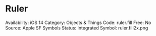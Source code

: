 # Ruler

Availability: iOS 14
Category: Objects & Things
Code: ruler.fill
Free: No
Source: Apple SF Symbols
Status: Integrated
Symbol: ruler.fill2x.png